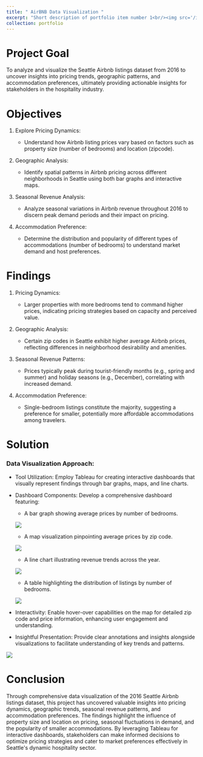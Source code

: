 ```yaml
---
title: " AirBNB Data Visualization "
excerpt: "Short description of portfolio item number 1<br/><img src='/images/500x300.png'>"
collection: portfolio
---
```

# Project Goal

To analyze and visualize the Seattle Airbnb listings dataset from 2016 to uncover insights into pricing trends, geographic patterns, and accommodation preferences, ultimately providing actionable insights for stakeholders in the hospitality industry.

# Objectives

1. Explore Pricing Dynamics:

    * Understand how Airbnb listing prices vary based on factors such as property size (number of bedrooms) and location (zipcode).

2. Geographic Analysis:

    * Identify spatial patterns in Airbnb pricing across different neighborhoods in Seattle using both bar graphs and interactive maps.

3. Seasonal Revenue Analysis:

    * Analyze seasonal variations in Airbnb revenue throughout 2016 to discern peak demand periods and their impact on pricing.

4. Accommodation Preference:

    * Determine the distribution and popularity of different types of accommodations (number of bedrooms) to understand market demand and host preferences.

Findings
====

1. Pricing Dynamics:

    * Larger properties with more bedrooms tend to command higher prices, indicating pricing strategies based on capacity and perceived value.

2. Geographic Analysis:

    * Certain zip codes in Seattle exhibit higher average Airbnb prices, reflecting differences in neighborhood desirability and amenities.

3. Seasonal Revenue Patterns:

    * Prices typically peak during tourist-friendly months (e.g., spring and summer) and holiday seasons (e.g., December), correlating with increased demand.

4. Accommodation Preference:

    * Single-bedroom listings constitute the majority, suggesting a preference for smaller, potentially more affordable accommodations among travelers.

# Solution

### Data Visualization Approach:

* Tool Utilization: Employ Tableau for creating interactive dashboards that visually represent findings through bar graphs, maps, and line charts.

* Dashboard Components: Develop a comprehensive dashboard featuring:

    - A bar graph showing average prices by number of bedrooms.

    <a href='/images/Price-per-Bedroom.png' target='_blank'><image src='/images/Price-per-Bedroom.png' /></a>

    - A map visualization pinpointing average prices by zip code.

    <a href='/images/average-price-per-zip-code.png' target='_blank'><image src='/images/average-price-per-zip-code.png' /></a>

    - A line chart illustrating revenue trends across the year.

    <a href='/images/Revenue-per-Year.png' target='_blank'><image src='/images/Revenue-per-Year.png' /></a>

    - A table highlighting the distribution of listings by number of bedrooms.

    <a href='/images/Count-of-Distinct-bedroom.png' target='_blank'><image src='/images/Count-of-Distinct-bedroom.png' /></a>

* Interactivity: Enable hover-over capabilities on the map for detailed zip code and price information, enhancing user engagement and understanding.

* Insightful Presentation: Provide clear annotations and insights alongside visualizations to facilitate understanding of key trends and patterns.

<a href='/images/Dashboard.png' target='_blank'><image src='/images/Dashboard.png' /></a>

# Conclusion

Through comprehensive data visualization of the 2016 Seattle Airbnb listings dataset, this project has uncovered valuable insights into pricing dynamics, geographic trends, seasonal revenue patterns, and accommodation preferences. The findings highlight the influence of property size and location on pricing, seasonal fluctuations in demand, and the popularity of smaller accommodations. By leveraging Tableau for interactive dashboards, stakeholders can make informed decisions to optimize pricing strategies and cater to market preferences effectively in Seattle's dynamic hospitality sector.